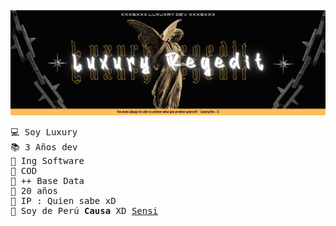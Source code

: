 
<div align="center">
  <img  src="https://raw.githubusercontent.com/iFor-Lux/imagen/main/Luxury%20REgedit.png?token=GHSAT0AAAAAACSYB3MMCWYAZJR4ZKN4CVOWZTBZBQA"
       alt="imagen" /></a>
</div>

<pre>
💻 Soy Luxury
📚 3 Años dev
📝 Ing Software
🔭 COD
🌱 ++ Base Data
🌟 20 años
🚩 IP : Quien sabe xD 
🤔 Soy de Perú <b>Causa</b> XD <a href="[https://drive.google.com/file/d/1OL-pYjC8jb3u3bbqLswQooZkah4ExeZf/view?usp=sharing](https://ifor-lux.github.io/Sensi.html/)" target="_blank">Sensi</a>
</pre>
